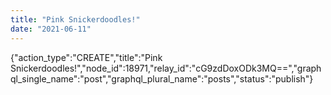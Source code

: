 ```yaml
---
title: "Pink Snickerdoodles!"
date: "2021-06-11"
---
```


{"action\_type":"CREATE","title":"Pink Snickerdoodles!","node\_id":18971,"relay\_id":"cG9zdDoxODk3MQ==","graphql\_single\_name":"post","graphql\_plural\_name":"posts","status":"publish"}

